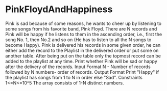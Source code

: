 # PinkFloydAndHappiness
 Pink is sad because of some reasons, he wants to cheer up by listening to some songs from his favorite band, Pink Floyd.  There are N records and Pink will be happy if he listens to them in the ascending order, i.e., first the song No. 1, then No.2 and so on (He has to listen to all the N songs to become Happy).  Pink is delivered his records in some given order, he can either add the record to the Playlist in the delivered order or put some on another table. After being put on the table only the topmost record can be added to the playlist at any time.  Print whether Pink will be sad or happy after the delivery of the records.  Input Format N - Number of records followed by N numbers- order of records.  Output Format Print "Happy" if the playlist has songs from 1 to N in order else "Sad".  Constraints 1&lt;=N&lt;=10^5 The array consists of 1-N distinct numbers.  
